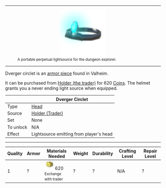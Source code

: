 -------------

<style>
img {width:30px;}
.tb {width:150px;display: block;margin-left: auto;margin-right: auto;}
</style>

<figure>
<img src="/assets/dverger_circlet.png" class="tb" />
<figcaption><small>A portable perpetual lightsource for the dungeon explorer.</small></figcaption>
</figure>

-------------

Dverger circlet is an [armor piece](../../equipment/armor) found in Valheim.

It can be purchased from [Holder (the trader)](../../creatures/holder) for 620 [Coins](../../item/coins). The helmet grants you a never ending light source when equipped.

|        | Dverger Circlet                   |
| ----------- | ------------------------------------ |
| Type       | [Head](../../equipment/armor#head-slot)  |
| Source      | [Holder (Trader)](../../creatures/holder) |
| Set | None
| To unlock | N/A |
| Effect | Lightsource emitting from player's head

-------------

| Quality | Armor | Materials Needed                                                                                                             | Weight | Durability | Crafting Level | Repair Level |
| ------- | ----- | ---------------------------------------------------------------------------------------------------------------------------- | ------ | ---------- | ---- | -- |
| 1       | ?     | [![Coins](/assets/coins.png)](../../items/coins) 620 <br><small>Exchange with trader</small>| ?      | ?      | N/A    | ?  |